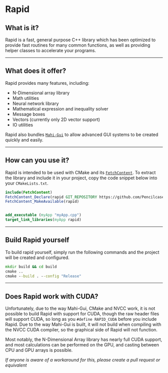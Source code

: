 # Rapid

## What is it?

Rapid is a fast, general purpose C++ library which has been optimized to provide fast routines for many common functions, as well as providing helper classes to accelerate your programs.

---

## What does it offer?

Rapid provides many features, including:

* N-Dimensional array library
* Math utilities
* Neural network library
* Mathematical expression and inequality solver
* Message boxes
* Vectors (currently only 2D vector support)
* IO utilities

Rapid also bundles [`Mahi-Gui`](https://github.com/mahilab/mahi-gui) to allow advanced GUI systems to be created quickly and easily.

---

## How can you use it?

Rapid is intended to be used with CMake and its [`FetchContent`](https://cmake.org/cmake/help/v3.11/module/FetchContent.html). To extract the library and include it in your project, copy the code snippet below into your ```CMakeLists.txt```.

```cmake
include(FetchContent) 
FetchContent_Declare(rapid GIT_REPOSITORY https://github.com/Pencilcaseman/Rapid.git) 
FetchContent_MakeAvailable(rapid)


add_executable (myApp "myApp.cpp")
target_link_libraries(myApp rapid)
```

---

## Build Rapid yourself

To build rapid yourself, simply run the following commands and the project will be created and configured.

```cmd
mkdir build && cd build
cmake ..
cmake --build . --config "Release"
```

---

## Does Rapid work with CUDA?

Unfortunately, due to the way Mahi-Gui, CMake and NVCC work, it is not possible to build Rapid with support for CUDA, though the raw header files will support CUDA, so long as you ```#define RAPID_CUDA``` before you include Rapid. Due to the way Mahi-Gui is built, it will not build when compiling with the NVCC CUDA compiler, so the graphical side of Rapid will not function.

Most notably, the N-Dimensional Array library has nearly full CUDA support, and most calculations can be performed on the GPU, and casting between CPU and GPU arrays is possible.

*If anyone is aware of a workaround for this, please create a pull request or equivalent*
